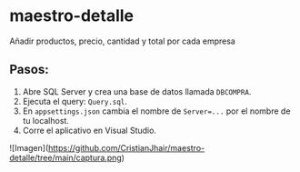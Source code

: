 # maestro-detalle
Añadir productos, precio, cantidad y total por cada empresa
## Pasos:
1. Abre SQL Server y crea una base de datos llamada `DBCOMPRA`.
2. Ejecuta el query: `Query.sql`.
3. En `appsettings.json` cambia el nombre de `Server=...` por el nombre de tu localhost.
4. Corre el aplicativo en Visual Studio.

<span>![</span><span>Imagen</span><span>]</span><span>(</span><span>https://github.com/CristianJhair/maestro-detalle/tree/main/captura.png</span><span>)</span>